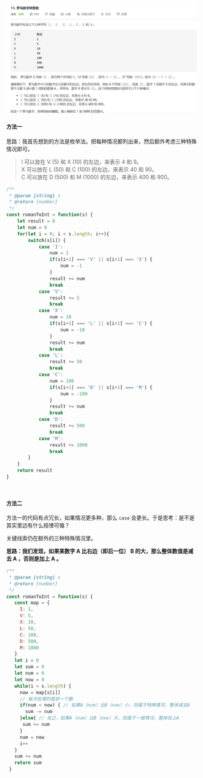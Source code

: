 ![](../images/lc13.png)



#### 方法一

思路：我首先想到的方法是枚举法。把每种情况都列出来，然后额外考虑三种特殊情况即可。

> I 可以放在 V (5) 和 X (10) 的左边，来表示 4 和 9。<br/>
> X 可以放在 L (50) 和 C (100) 的左边，来表示 40 和 90。<br/>
> C 可以放在 D (500) 和 M (1000) 的左边，来表示 400 和 900。

```javascript
/**
 * @param {string} s
 * @return {number}
 */
const romanToInt = function(s) {
    let result = 0
    let num = 0
    for(let i = 0; i < s.length; i++){
        switch(s[i]) {
            case 'I':
                num = 1
                if(s[i+1] === 'V' || s[i+1] === 'X') {
                    num = -1
                }
                result += num
                break
            case 'V':
                result += 5
                break
            case 'X':
                num = 10
                if(s[i+1] === 'L' || s[i+1] === 'C') {
                    num = -10
                }
                result += num
                break
            case 'L':
                result += 50
                break
            case 'C':
                num = 100
                if(s[i+1] === 'D' || s[i+1] === 'M') {
                    num = -100
                }
                result += num
                break
            case 'D':
                result += 500
                break
            case 'M':
                result += 1000
                break
        }
    }
    return result
}
```

<br/>

#### 方法二

方法一的代码有点冗长，如果情况更多种，那么 `case` 会更长。于是思考：是不是其实里边有什么规律可循？

关键线索仍在额外的三种特殊情况里。

**思路：我们发现，如果某数字 A 比右边（即后一位） B 的大，那么整体数值是减去 A ，否则是加上 A 。**

```javascript
/**
 * @param {string} s
 * @return {number}
 */
const romanToInt = function(s) {
   const map = {
     I: 1,
     V: 5,
     X: 10,
     L: 50,
     C: 100,
     D: 500,
     M: 1000
   }
   let i = 0
   let sum = 0
   let num = 0
   let now = 0
   while(i < s.length) {
     now = map[s[i]]
     // 每次处理的是前一个数
     if(num < now) { // 如果A（num）比B（now）小，则属于特殊情况，整体减去A
       sum -= num
     }else{	// 反之，如果A（num）比B（now）大，则属于一般情况，整体加上A
      sum += num
     }
     num = now
     i++
   }
   sum += num
   return sum
 }
```


